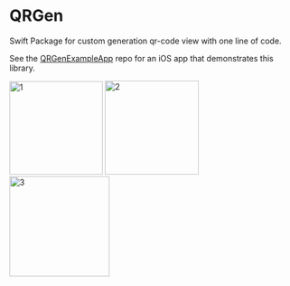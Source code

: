 # QRGen

Swift Package for custom generation qr-code view with one line of code.


See the [QRGenExampleApp](https://github.com/UlianaGritchina/QRGenExampleApp) repo for an iOS app that demonstrates this library.

<img width="165" alt="1" src="https://user-images.githubusercontent.com/95241900/192520486-7a6e91be-79bc-4e08-8de9-cc3e1ba9fa60.png">
<img width="166" alt="2" src="https://user-images.githubusercontent.com/95241900/192520542-43af94e2-ad71-400b-95f7-cc1181094b5f.png">
<img width="177" alt="3" src="https://user-images.githubusercontent.com/95241900/192520576-78371717-8b09-49c3-b3c0-36b5194afb7c.png">

